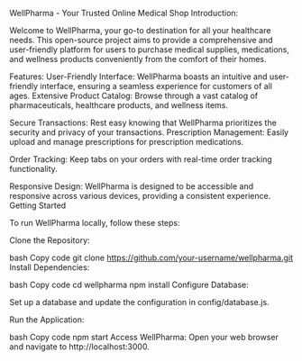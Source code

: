WellPharma - Your Trusted Online Medical Shop
Introduction:

Welcome to WellPharma, your go-to destination for all your healthcare needs. This open-source project aims to provide a comprehensive and user-friendly platform for users to purchase medical supplies, medications, and wellness products conveniently from the comfort of their homes.


Features:
User-Friendly Interface: WellPharma boasts an intuitive and user-friendly interface, ensuring a seamless experience for customers of all ages.
Extensive Product Catalog: Browse through a vast catalog of pharmaceuticals, healthcare products, and wellness items.

Secure Transactions: Rest easy knowing that WellPharma prioritizes the security and privacy of your transactions.
Prescription Management: Easily upload and manage prescriptions for prescription medications.

Order Tracking: Keep tabs on your orders with real-time order tracking functionality.

Responsive Design: WellPharma is designed to be accessible and responsive across various devices, providing a consistent experience.
Getting Started

To run WellPharma locally, follow these steps:

Clone the Repository:


bash
Copy code
git clone https://github.com/your-username/wellpharma.git
Install Dependencies:

bash
Copy code
cd wellpharma
npm install
Configure Database:

Set up a database and update the configuration in config/database.js.

Run the Application:

bash
Copy code
npm start
Access WellPharma:
Open your web browser and navigate to http://localhost:3000.
